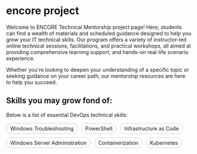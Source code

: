 # encore project

Welcome to ENCORE Technical Mentorship project page! Here, students can find a wealth of materials and scheduled guidance designed to help you grow your IT technical skills. Our program offers a variety of instructor-led online technical sessions, facilitations, and practical workshops, all aimed at providing comprehensive learning support, and hands-on real-life scenario experience.

Whether you're looking to deepen your understanding of a specific topic or seeking guidance on your career path, our mentorship resources are here to help you succeed.

## Skills you may grow fond of:

Below is a list of essential DevOps technical skills:

<div style="display: flex; flex-wrap: wrap; gap: 10px;">
  <span style="border: 1px solid #ccc; border-radius: 15px; padding: 5px 10px; transition: background-color 0.3s;">Windows Troubleshooting</span>
  <span style="border: 1px solid #ccc; border-radius: 15px; padding: 5px 10px; transition: background-color 0.3s;">PowerShell</span>
  <span style="border: 1px solid #ccc; border-radius: 15px; padding: 5px 10px; transition: background-color 0.3s;">Infrastructure as Code</span>
  <span style="border: 1px solid #ccc; border-radius: 15px; padding: 5px 10px; transition: background-color 0.3s;">Windows Server Administration</span>
  <span style="border: 1px solid #ccc; border-radius: 15px; padding: 5px 10px; transition: background-color 0.3s;">Containerization</span>
  <span style="border: 1px solid #ccc; border-radius: 15px; padding: 5px 10px; transition: background-color 0.3s;">Kubernetes</span>
</div>

<script>
  document.querySelectorAll('span').forEach(function(el) {
    el.addEventListener('mouseover', function() {
      el.style.backgroundColor = '#ccc';
    });
    el.addEventListener('mouseout', function() {
      el.style.backgroundColor = '';
    });
  });
</script>

